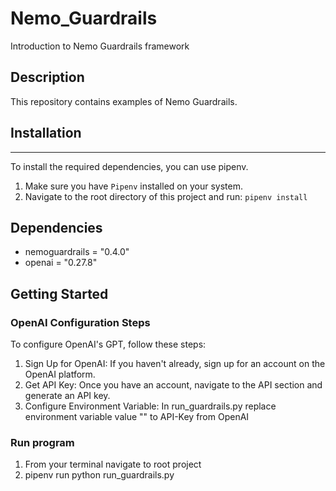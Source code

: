 # Nemo_Guardrails  

Introduction to Nemo Guardrails framework  

## Description  

This repository contains examples of Nemo Guardrails.

## Installation
***
To install the required dependencies, you can use pipenv.  
1. Make sure you have `Pipenv` installed on your system.  
2. Navigate to the root directory of this project and run: `pipenv install`

## Dependencies 

* nemoguardrails = "0.4.0"
* openai = "0.27.8"

## Getting Started

### OpenAI Configuration Steps

To configure OpenAI's GPT, follow these steps:

1. Sign Up for OpenAI: If you haven't already, sign up for an account on the OpenAI platform.  
2. Get API Key: Once you have an account, navigate to the API section and generate an API key.  
3. Configure Environment Variable: In run_guardrails.py replace environment variable value "<OpenAI-API-Key>" to API-Key from OpenAI

### Run program  

1. From your terminal navigate to root project  
2. pipenv run python run_guardrails.py